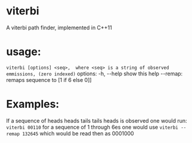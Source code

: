 # viterbi
A viterbi path finder, implemented in C++11


# usage: 
`viterbi [options] <seq>,  where <seq> is a string of observed emmissions, (zero indexed)`
options:
-h, --help	 show this help
--remap:	remaps sequence to [1 if 6 else 0]]

# Examples:
If a sequence of heads heads tails tails heads is observed one would run: 
`viterbi 00110`
for a sequence of 1 through 6es one would use 
`viterbi --remap 132645`
which would be read then as 0001000
